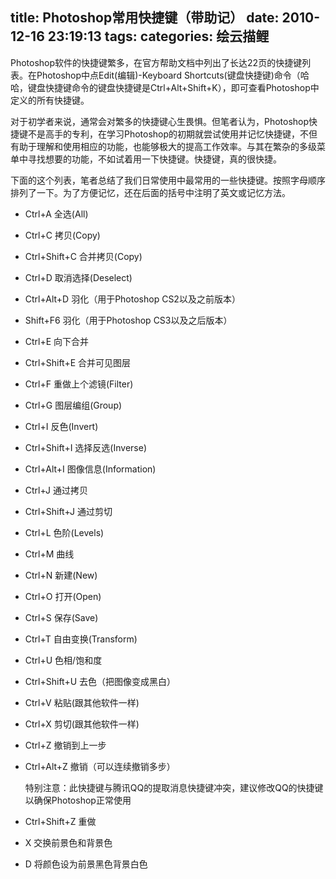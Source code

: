 title: Photoshop常用快捷键（带助记）
date: 2010-12-16 23:19:13
tags:
categories: 绘云描鲤
---

Photoshop软件的快捷键繁多，在官方帮助文档中列出了长达22页的快捷键列表。在Photoshop中点Edit(编辑)-Keyboard Shortcuts(键盘快捷键)命令（哈哈，键盘快捷键命令的键盘快捷键是Ctrl+Alt+Shift+K），即可查看Photoshop中定义的所有快捷键。

对于初学者来说，通常会对繁多的快捷键心生畏惧。但笔者认为，Photoshop快捷键不是高手的专利，在学习Photoshop的初期就尝试使用并记忆快捷键，不但有助于理解和使用相应的功能，也能够极大的提高工作效率。与其在繁杂的多级菜单中寻找想要的功能，不如试着用一下快捷键。快捷键，真的很快捷。

下面的这个列表，笔者总结了我们日常使用中最常用的一些快捷键。按照字母顺序排列了一下。为了方便记忆，还在后面的括号中注明了英文或记忆方法。

<!--more-->

* Ctrl+A 全选(All)

* Ctrl+C 拷贝(Copy)

* Ctrl+Shift+C 合并拷贝(Copy)

* Ctrl+D 取消选择(Deselect)

* Ctrl+Alt+D 羽化（用于Photoshop CS2以及之前版本）

* Shift+F6 羽化（用于Photoshop CS3以及之后版本）

* Ctrl+E 向下合并

* Ctrl+Shift+E 合并可见图层

* Ctrl+F 重做上个滤镜(Filter)

* Ctrl+G 图层编组(Group)

* Ctrl+I 反色(Invert)

* Ctrl+Shift+I 选择反选(Inverse)

* Ctrl+Alt+I 图像信息(Information)

* Ctrl+J 通过拷贝

* Ctrl+Shift+J 通过剪切

* Ctrl+L 色阶(Levels)

* Ctrl+M 曲线

* Ctrl+N 新建(New)

* Ctrl+O 打开(Open)

* Ctrl+S 保存(Save)

* Ctrl+T 自由变换(Transform)

* Ctrl+U 色相/饱和度

* Ctrl+Shift+U 去色（把图像变成黑白）

* Ctrl+V 粘贴(跟其他软件一样)

* Ctrl+X 剪切(跟其他软件一样)

* Ctrl+Z 撤销到上一步

* Ctrl+Alt+Z 撤销（可以连续撤销多步）

	特别注意：此快捷键与腾讯QQ的提取消息快捷键冲突，建议修改QQ的快捷键以确保Photoshop正常使用

* Ctrl+Shift+Z 重做

* X 交换前景色和背景色

* D 将颜色设为前景黑色背景白色

